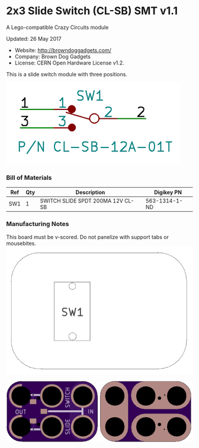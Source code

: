 <!--- start title --->
# 2x3 Slide Switch (CL-SB) SMT v1.1
A Lego-compatible Crazy Circuits module

Updated: 26 May 2017
- Website: http://browndoggadgets.com/
- Company: Brown Dog Gadgets
- License: CERN Open Hardware License v1.2.
<!--- end title --->

This is a slide switch module with three positions. 

![Schematic](schematic.png)

<!--- bom start --->
### Bill of Materials

|Ref|Qty|Description|Digikey PN|
|---|---|-----------|------|
|SW1|1|SWITCH SLIDE SPDT 200MA 12V CL-SB|563-1314-1-ND|


<!--- bom end --->

### Manufacturing Notes

This board must be v-scored. Do not panelize with support tabs or mousebites.
![Assembly Diagram](assembly.png)

![Gerber Preview](preview.png)

